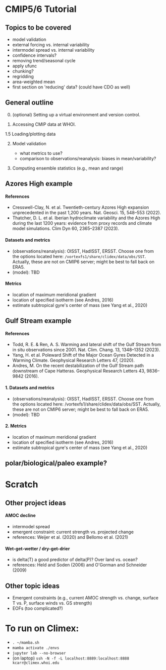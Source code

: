 # CMIP5/6 Tutorial

## Topics to be covered
- model validation
- external forcing vs. internal variability
- intermodel spread vs. internal variability
- confidence intervals?
- removing trend/seasonal cycle
- apply ufunc
- chunking?
- regridding
- area-weighted mean
- first section on 'reducing' data? (could have CDO as well)

## General outline

0. (optional) Setting up a virtual environment and version control.

1. Accessing CMIP data at WHOI.

1.5 Loading/plotting data

2. Model validation 
    - what metrics to use?
    - comparison to observations/reanalysis: biases in mean/variability?

3. Computing ensemble statistics (e.g., mean and range)
  

## Azores High example
#### References
- Cresswell-Clay, N. et al. Twentieth-century Azores High expansion unprecedented in the past 1,200 years. Nat. Geosci. 15, 548–553 (2022).  
- Thatcher, D. L. et al. Iberian hydroclimate variability and the Azores High during the last 1200 years: evidence from proxy records and climate model simulations. Clim Dyn 60, 2365–2387 (2023).


#### Datasets and metrics
- (observations/reanalysis): OISST, HadISST, ERSST. Choose one from the options located here: ```/vortexfs1/share/clidex/data/obs/SST```. Actually, these are not on CMIP6 server; might be best to fall back on ERA5.  
- (model): TBD  
    
#### Metrics
- location of maximum meridional gradient  
- location of specified isotherm (see Andres, 2016)  
- estimate subtropical gyre's center of mass (see Yang et al., 2020)  

## Gulf Stream example
#### References
- Todd, R. E. & Ren, A. S. Warming and lateral shift of the Gulf Stream from in situ observations since 2001. Nat. Clim. Chang. 13, 1348–1352 (2023).  
- Yang, H. et al. Poleward Shift of the Major Ocean Gyres Detected in a Warming Climate. Geophysical Research Letters 47, (2020).  
- Andres, M. On the recent destabilization of the Gulf Stream path downstream of Cape Hatteras. Geophysical Research Letters 43, 9836–9842 (2016).

#### 1. Datasets and metrics
- (observations/reanalysis): OISST, HadISST, ERSST. Choose one from the options located here: /vortexfs1/share/clidex/data/obs/SST. Actually, these are not on CMIP6 server; might be best to fall back on ERA5.  
- (model): TBD  
    
#### 2. Metrics
- location of maximum meridional gradient  
- location of specified isotherm (see Andres, 2016)  
- estimate subtropical gyre's center of mass (see Yang et al., 2020)

## polar/biological/paleo example?


# Scratch

## Other project ideas

#### AMOC decline 
- intermodel spread  
- emergent constraint: current strength vs. projected change  
- references: Weijer et al. (2020) and Bellomo et al. (2021)

#### Wet-get-wetter / dry-get-drier
- is delta(T) a good predictor of delta(P)? Over land vs. ocean?
- references: Held and Soden (2006) and O'Gorman and Schneider (2009)

## Other topic ideas
- Emergent constraints (e.g., current AMOC strength vs. change, surface T vs. P, surface winds vs. GS strength)
- EOFs (too complicated?)

# To run on Climex:
- ```. ~/mamba.sh```
- ```mamba activate ./envs```
- ```jupyter lab --no-browser```
- (on laptop) ```ssh -N -f -L localhost:8889:localhost:8888 kcarr@climex.whoi.edu```
